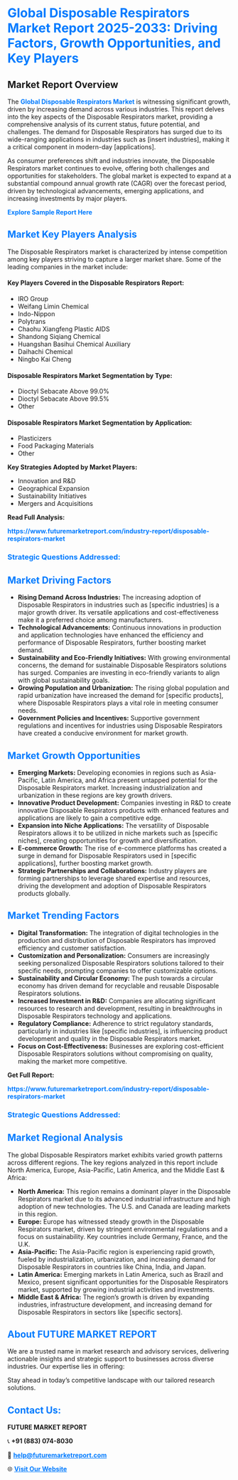<h1 style="color: #007BFF;">Global Disposable Respirators Market Report 2025-2033: Driving Factors, Growth Opportunities, and Key Players</h1>

<section id="overview">
<h2>Market Report Overview</h2>
<p>The <a href="https://www.futuremarketreport.com/industry-report/disposable-respirators-market" style="color: #007BFF; text-decoration: none;"><strong>Global Disposable Respirators Market</strong></a> is witnessing significant growth, driven by increasing demand across various industries. This report delves into the key aspects of the Disposable Respirators market, providing a comprehensive analysis of its current status, future potential, and challenges. The demand for Disposable Respirators has surged due to its wide-ranging applications in industries such as [insert industries], making it a critical component in modern-day [applications].</p>
<p>As consumer preferences shift and industries innovate, the Disposable Respirators market continues to evolve, offering both challenges and opportunities for stakeholders. The global market is expected to expand at a substantial compound annual growth rate (CAGR) over the forecast period, driven by technological advancements, emerging applications, and increasing investments by major players.</p>
</section>

<section id="overview">
<p><a href="https://www.futuremarketreport.com/request-sample/reportId=32378" style="color: #007BFF; text-decoration: none;"><strong>Explore Sample Report Here</strong></a></p>
</section>

<section id="key-players">
<h2 style="color: #007BFF;">Market Key Players Analysis</h2>
<p>The Disposable Respirators market is characterized by intense competition among key players striving to capture a larger market share. Some of the leading companies in the market include:</p>
<h4>Key Players Covered in the Disposable Respirators Report:</h4>
<ul><li>IRO Group</li><li>Weifang Limin Chemical</li><li>Indo-Nippon</li><li>Polytrans</li><li>Chaohu Xiangfeng Plastic AIDS</li><li>Shandong Siqiang Chemical</li><li>Huangshan Basihui Chemical Auxiliary</li><li>Daihachi Chemical</li><li>Ningbo Kai Cheng</li></ul>
<h4>Disposable Respirators Market Segmentation by Type:</h4>
<ul><li>Dioctyl Sebacate Above 99.0%</li><li>Dioctyl Sebacate Above 99.5%</li><li>Other</li></ul>

<h4>Disposable Respirators Market Segmentation by Application:</h4>
<ul><li>Plasticizers</li><li>Food Packaging Materials</li><li>Other</li></ul>
<p><strong>Key Strategies Adopted by Market Players:</strong></p>
<ul>
<li>Innovation and R&D</li>
<li>Geographical Expansion</li>
<li>Sustainability Initiatives</li>
<li>Mergers and Acquisitions</li>
</ul>
</section>

<section>
<p><strong>Read Full Analysis: </strong></p><a href="https://www.futuremarketreport.com/industry-report/disposable-respirators-market" style="color: #007BFF; text-decoration: none;"><strong>https://www.futuremarketreport.com/industry-report/disposable-respirators-market</strong></a>
<h3 style="color: #007BFF;">Strategic Questions Addressed:</h3>
</section>

<section id="driving-factors">
<h2 style="color: #007BFF;">Market Driving Factors</h2>
<ul>
<li><strong>Rising Demand Across Industries:</strong> The increasing adoption of Disposable Respirators in industries such as [specific industries] is a major growth driver. Its versatile applications and cost-effectiveness make it a preferred choice among manufacturers.</li>
<li><strong>Technological Advancements:</strong> Continuous innovations in production and application technologies have enhanced the efficiency and performance of Disposable Respirators, further boosting market demand.</li>
<li><strong>Sustainability and Eco-Friendly Initiatives:</strong> With growing environmental concerns, the demand for sustainable Disposable Respirators solutions has surged. Companies are investing in eco-friendly variants to align with global sustainability goals.</li>
<li><strong>Growing Population and Urbanization:</strong> The rising global population and rapid urbanization have increased the demand for [specific products], where Disposable Respirators plays a vital role in meeting consumer needs.</li>
<li><strong>Government Policies and Incentives:</strong> Supportive government regulations and incentives for industries using Disposable Respirators have created a conducive environment for market growth.</li>
</ul>
</section>

<section id="growth-opportunities">
<h2 style="color: #007BFF;">Market Growth Opportunities</h2>
<ul>
<li><strong>Emerging Markets:</strong> Developing economies in regions such as Asia-Pacific, Latin America, and Africa present untapped potential for the Disposable Respirators market. Increasing industrialization and urbanization in these regions are key growth drivers.</li>
<li><strong>Innovative Product Development:</strong> Companies investing in R&D to create innovative Disposable Respirators products with enhanced features and applications are likely to gain a competitive edge.</li>
<li><strong>Expansion into Niche Applications:</strong> The versatility of Disposable Respirators allows it to be utilized in niche markets such as [specific niches], creating opportunities for growth and diversification.</li>
<li><strong>E-commerce Growth:</strong> The rise of e-commerce platforms has created a surge in demand for Disposable Respirators used in [specific applications], further boosting market growth.</li>
<li><strong>Strategic Partnerships and Collaborations:</strong> Industry players are forming partnerships to leverage shared expertise and resources, driving the development and adoption of Disposable Respirators products globally.</li>
</ul>
</section>

<section id="trending-factors">
<h2 style="color: #007BFF;">Market Trending Factors</h2>
<ul>
<li><strong>Digital Transformation:</strong> The integration of digital technologies in the production and distribution of Disposable Respirators has improved efficiency and customer satisfaction.</li>
<li><strong>Customization and Personalization:</strong> Consumers are increasingly seeking personalized Disposable Respirators solutions tailored to their specific needs, prompting companies to offer customizable options.</li>
<li><strong>Sustainability and Circular Economy:</strong> The push towards a circular economy has driven demand for recyclable and reusable Disposable Respirators solutions.</li>
<li><strong>Increased Investment in R&D:</strong> Companies are allocating significant resources to research and development, resulting in breakthroughs in Disposable Respirators technology and applications.</li>
<li><strong>Regulatory Compliance:</strong> Adherence to strict regulatory standards, particularly in industries like [specific industries], is influencing product development and quality in the Disposable Respirators market.</li>
<li><strong>Focus on Cost-Effectiveness:</strong> Businesses are exploring cost-efficient Disposable Respirators solutions without compromising on quality, making the market more competitive.</li>
</ul>
</section>

<section>
<p><strong>Get Full Report: </strong></p><a href="https://www.futuremarketreport.com/industry-report/disposable-respirators-market" style="color: #007BFF; text-decoration: none;"><strong>https://www.futuremarketreport.com/industry-report/disposable-respirators-market</strong></a>
<h3 style="color: #007BFF;">Strategic Questions Addressed:</h3>
</section>


<section id="regional-analysis">
<h2 style="color: #007BFF;">Market Regional Analysis</h2>
<p>The global Disposable Respirators market exhibits varied growth patterns across different regions. The key regions analyzed in this report include North America, Europe, Asia-Pacific, Latin America, and the Middle East & Africa:</p>
<ul>
<li><strong>North America:</strong> This region remains a dominant player in the Disposable Respirators market due to its advanced industrial infrastructure and high adoption of new technologies. The U.S. and Canada are leading markets in this region.</li>
<li><strong>Europe:</strong> Europe has witnessed steady growth in the Disposable Respirators market, driven by stringent environmental regulations and a focus on sustainability. Key countries include Germany, France, and the U.K.</li>
<li><strong>Asia-Pacific:</strong> The Asia-Pacific region is experiencing rapid growth, fueled by industrialization, urbanization, and increasing demand for Disposable Respirators in countries like China, India, and Japan.</li>
<li><strong>Latin America:</strong> Emerging markets in Latin America, such as Brazil and Mexico, present significant opportunities for the Disposable Respirators market, supported by growing industrial activities and investments.</li>
<li><strong>Middle East & Africa:</strong> The region’s growth is driven by expanding industries, infrastructure development, and increasing demand for Disposable Respirators in sectors like [specific sectors].</li>
</ul>
</section>

<footer>
<h2 style="color: #007BFF;">About FUTURE MARKET REPORT</h2>
<p>We are a trusted name in market research and advisory services, delivering actionable insights and strategic support to businesses across diverse industries. Our expertise lies in offering:</p>

<p>Stay ahead in today’s competitive landscape with our tailored research solutions.</p>

<h2 style="color: #007BFF;">Contact Us:</h2>
<p><strong>FUTURE MARKET REPORT</strong></p>
<p>📞 <strong>+91 (883) 074-8030</strong></p>
<p>📧 <strong><a href="mailto:help@futuremarketreport.com" style="color: #007BFF;">help@futuremarketreport.com</a></strong></p>
<p>🌐 <strong><a href="https://www.futuremarketreport.com/" style="color: #007BFF;">Visit Our Website</a></strong></p>
</footer>